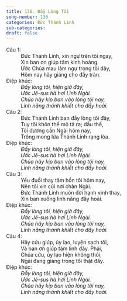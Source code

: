 ```yaml
---
title: 136. Đầy Lòng Tôi
song-number: 136
categories: Đức Thánh Linh
sub-categories: 
draft: false
---
```

<dl><dt>Câu 1:</dt><dd data-verse="1">Đức Thánh Linh, xin ngự trên tôi ngay, <br/>Xin ban ơn giúp tâm kinh hoàng. <br/>Ước Chúa mau lâm ngự trong tôi đây, <br/>Hôm nay hãy giáng cho đầy tràn. </dd><dt>Điệp khúc:</dt><dd data-chorus="1"><em>Đầy lòng tôi, hiện giờ đây, <br/>Ước Jê-sus hà hơi Linh Ngài. <br/>Chúa hãy kíp ban vào lòng tôi nay, <br/>Linh năng thánh khiết cho đầy hoài. </em></dd><dt>Câu 2:</dt><dd data-verse="2">Đức Thánh Linh ban đầy lòng tôi đây, <br/>Tuy tôi khôn thế mô tả ra; dẫu thế, <br/>Tôi đương cần Ngài hôm nay, <br/>Trông mong lửa Thánh Linh rạng lòa. </dd><dt>Điệp khúc:</dt><dd data-chorus="1"><em>Đầy lòng tôi, hiện giờ đây, <br/>Ước Jê-sus hà hơi Linh Ngài. <br/>Chúa hãy kíp ban vào lòng tôi nay, <br/>Linh năng thánh khiết cho đầy hoài. </em></dd><dt>Câu 3:</dt><dd data-verse="3">Yếu đuối thay tâm hồn tôi hôm nay, <br/>Nên tôi xin cúi nơi chân Ngài. <br/>Đức Thánh Linh muôn đời hạnh vinh thay, <br/>Xin ban xuống linh năng đầy hoài. </dd><dt>Điệp khúc:</dt><dd data-chorus="1"><em>Đầy lòng tôi, hiện giờ đây, <br/>Ước Jê-sus hà hơi Linh Ngài. <br/>Chúa hãy kíp ban vào lòng tôi nay, <br/>Linh năng thánh khiết cho đầy hoài. </em></dd><dt>Câu 4:</dt><dd data-verse="4">Hãy cứu giúp, ủy lạo, luyện sạch tôi, <br/>Và ban ơn giúp tâm linh đây. Phải, <br/>Chúa cứu, ủy lạo hiện không thôi, <br/>Ngài đang giáng trong tôi thật đầy. </dd><dt>Điệp khúc:</dt><dd data-chorus="1"><em>Đầy lòng tôi, hiện giờ đây, <br/>Ước Jê-sus hà hơi Linh Ngài. <br/>Chúa hãy kíp ban vào lòng tôi nay, <br/>Linh năng thánh khiết cho đầy hoài. </em></dd></dl>